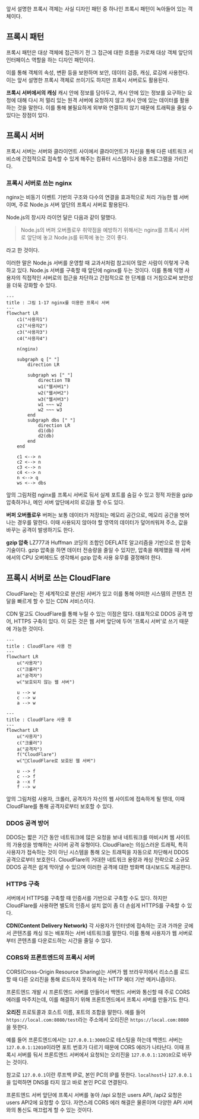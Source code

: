 앞서 설명한 프록시 객체는 사실 디자인 패턴 중 하나인 프록시 패턴이 녹아들어 있는 객체이다.

## 프록시 패턴
프록시 패턴은 대상 객체에 접근하기 전 그 접근에 대한 흐름을 가로채 대상 객체 앞단의 인터페이스 역할을 하는 디자인 패턴이다.

이를 통해 객체의 속성, 변환 등을 보완하며 보안, 데이터 검증, 캐싱, 로깅에 사용한다. 이는 앞서 설명한 프록시 객체로 쓰이기도 하지만 프록시 서버로도 활용된다.

**프록시 서버에서의 캐싱**
캐시 안에 정보를 담아두고, 캐시 안에 있는 정보를 요구하는 요청에 대해 다시 저 멀리 있는 원격 서버에 요청하지 않고 캐시 안에 있는 데이터를 활용하는 것을 말한다. 이를 통해 불필요하게 외부와 연결하지 않기 때문에 트래픽을 줄일 수 있다는 장점이 있다.

## 프록시 서버
프록시 서버는 서버와 클라이언트 사이에서 클라이언트가 자신을 통해 다른 네트워크 서비스에 간접적으로 접속할 수 있게 해주는 컴퓨터 시스템이나 응용 프로그램을 가리킨다.

### 프록시 서버로 쓰는 nginx
nginx는 비동기 이벤트 기반의 구조와 다수의 연결을 효과적으로 처리 가능한 웹 서버이며, 주로 Node.js 서버 앞단의 프록시 서버로 활용된다.

Node.js의 창시자 라이언 달은 다음과 같이 말했다.
> Node.js의 버퍼 오버플로우 취약점을 예방하기 위해서는 nginx를 프록시 서버로 앞단에 놓고 Node.js를 뒤쪽에 놓는 것이 좋다.

라고 한 것이다.

이러한 말은 Node.js 서버를 운영할 때 교과서처럼 참고되어 많은 사람이 이렇게 구축하고 있다. Node.js 서버를 구축할 때 앞단에 nginx를 두는 것이다. 이를 통해 익명 사용자의 직접적인 서버로의 접근을 차단하고 간접적으로 한 단계를 더 거침으로써 보안성을 더욱 강화할 수 있다.

```mermaid
---
title : 그림 1-17 nginx를 이용한 프록시 서버
---
flowchart LR
	c1("사용자1")
	c2("사용자2")
	c3("사용자3")
	c4("사용자4")

	n(nginx)

	subgraph q [" "]
		direction LR

		subgraph ws [" "]
			direction TB
			w1("웹서버1")
			w2("웹서버2")
			w3("웹서버3")
			w1 ~~~ w2 
			w2 ~~~ w3
		end
		subgraph dbs [" "]
			direction LR
			d1(db)
			d2(db)
		end
	end

	c1 <--> n
	c2 <--> n
	c3 <--> n
	c4 <--> n
	n <--> q
	ws <--> dbs
```

앞의 그림처럼 nginx를 프록시 서버로 둬서 실제 포트를 숨길 수 있고 정적 자원을 gzip 압축하거나, 메인 서버 앞단에서의 로깅을 할 수도 있다.

**버퍼 오버플로우**
버퍼는 보통 데이터가 저장되는 메모리 공간으로, 메모리 공간을 벗어나는 경우를 말한다. 이때 사용되지 않아야 할 영역의 데이터가 덮어씌워져 주소, 값을 바꾸는 공격이 발생하기도 한다.

**gzip 압축**
LZ777과 Huffman 코딩의 조합인 DEFLATE 알고리즘을 기반으로 한 압축 기술이다. gzip 압축을 하면 데이터 전송량을 줄일 수 있지만, 압축을 해제했을 때 서버에서의 CPU 오버헤드도 생각해서 gzip 압축 사용 유무를 결정해야 한다.

## 프록시 서버로 쓰는 CloudFlare
CloudFlare는 전 세계적으로 분산된 서버가 있고 이를 통해 어떠한 시스템의 콘텐츠 전달을 빠르게 할 수 있는 CDN 서비스이다.

CDN 말고도 CloudFlare를 통해 누릴 수 있는 이점은 많다. 대표적으로 DDOS 공격 방어, HTTPS 구축이 있다. 이 모든 것은 웹 서버 앞단에 두어 '프록시 서버'로 쓰기 때문에 가능한 것이다.

```mermaid
---
title : CloudFlare 사용 전
---
flowchart LR
	u("사용자")
	c("크롤러")
	a("공격자")
	w("보호되지 않는 웹 서버")

	u --> w
	c --> w
	a --> w
```

```mermaid
---
title : CloudFlare 사용 후
---
flowchart LR
	u("사용자")
	c("크롤러")
	a("공격자")
	f("CloudFlare")
	w("CloudFlare로 보호된 웹 서버")

	u --> f
	c --> f 
	a --x f
	f --> w
```

앞의 그림처럼 사용자, 크롤러, 공격자가 자신의 웹 사이트에 접속하게 될 텐데, 이때 CloudFlare를 통해 공격자로부터 보호할 수 있다.

### DDOS 공격 방어
DDOS는 짧은 기간 동안 네트워크에 많은 요청을 보내 네트워크를 마비시켜 웹 사이트의 가용성을 방해하는 사이버 공격 유형이다. CloudFlare는 의심스러운 트래픽, 특히 사용자가 접속하는 것이 아닌 시스템을 통해 오는 트래픽을 자동으로 차단해서 DDOS 공격으로부터 보호한다. CloudFlare의 거대한 네트워크 용량과 캐싱 전략으로 소규모 DDOS 공격은 쉽게 막아낼 수 있으며 이러한 공격에 대한 방화벽 대시보드도 제공한다.

### HTTPS 구축
서버에서 HTTPS를 구축할 때 인증서를 기반으로 구축할 수도 있다. 하지만 CloudFlare를 사용하면 별도의 인증서 설치 없이 좀 더 손쉽게 HTTPS를 구축할 수 있다.

**CDN(Content Delivery Network)**
각 사용자가 인터넷에 접속하는 곳과 가까운 곳에서 콘텐츠를 캐싱 또는 배포하는 서버 네트워크를 말한다. 이를 통해 사용자가 웹 서버로부터 콘텐츠를 다운로드하는 시간을 줄일 수 있다.

### CORS와 프론트엔드의 프록시 서버
CORS(Cross-Origin Resource Sharing)는 서버가 웹 브라우저에서 리소스를 로드할 때 다른 오리진을 통해 로드하지 못하게 하는 HTTP 헤더 기반 메커니즘이다.

프론트엔드 개발 시 프론트엔드 서버를 만들어서 백엔드 서버와 통신할 때 주로 CORS 에러를 마주치는데, 이를 해결하기 위해 프론트엔드에서 프록시 서버를 만들기도 한다.

**오리진**
프로토콜과 호스트 이름, 포트의 조합을 말한다. 예를 들어 `https://local.com:8080/test`라는 주소에서 오리진은 `https://local.com:8080`을 뜻한다.

예를 들어 프론트엔드에서는 `127.0.0.1:3000`으로 테스팅을 하는데 백엔드 서버는 `127.0.0.1:12010`이라면 포트 번호가 다르기 때문에 CORS 에러가 나타난다. 이때 프록시 서버를 둬서 프론트엔드 서버에서 요청되는 오리진을 `127.0.0.1:12010`으로 바꾸는 것이다.

참고로 `127.0.0.1`이란 루프백 IP로, 본인 PC의 IP를 뜻한다. `localhost`나 `127.0.0.1`을 입력하면 DNS를 타지 않고 바로 본인 PC로 연결된다.

프론트엔드 서버 앞단에 프록시 서버를 놓아 /api 요청은 users API, /api2 요청은 users API2에 요청할 수 있다. 자연스레 CORS 에러 해결은 물론이며 다양한 API 서버와의 통신도 매끄럽게 할 수 있는 것이다.